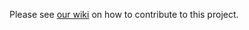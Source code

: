 Please see [our wiki](https://github.com/karthiknadig/vscode-black-formatter/wiki/Contributing-Guide) on how to contribute to this project.
